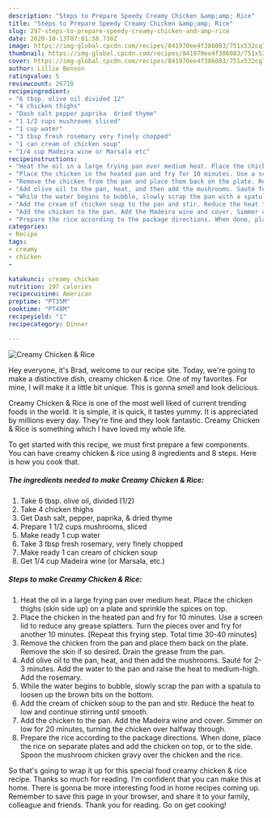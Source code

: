 ```yaml
---
description: "Steps to Prepare Speedy Creamy Chicken &amp;amp; Rice"
title: "Steps to Prepare Speedy Creamy Chicken &amp;amp; Rice"
slug: 297-steps-to-prepare-speedy-creamy-chicken-and-amp-rice
date: 2020-10-13T07:01:58.730Z
image: https://img-global.cpcdn.com/recipes/841970ee4f386083/751x532cq70/creamy-chicken-rice-recipe-main-photo.jpg
thumbnail: https://img-global.cpcdn.com/recipes/841970ee4f386083/751x532cq70/creamy-chicken-rice-recipe-main-photo.jpg
cover: https://img-global.cpcdn.com/recipes/841970ee4f386083/751x532cq70/creamy-chicken-rice-recipe-main-photo.jpg
author: Lillie Benson
ratingvalue: 5
reviewcount: 26710
recipeingredient:
- "6 tbsp. olive oil divided 12"
- "4 chicken thighs"
- "Dash salt pepper paprika  dried thyme"
- "1 1/2 cups mushrooms sliced"
- "1 cup water"
- "3 tbsp fresh rosemary very finely chopped"
- "1 can cream of chicken soup"
- "1/4 cup Madeira wine or Marsala etc"
recipeinstructions:
- "Heat the oil in a large frying pan over medium heat. Place the chicken thighs (skin side up) on a plate and sprinkle the spices on top."
- "Place the chicken in the heated pan and fry for 10 minutes. Use a screen lid to reduce any grease splatters. Turn the pieces over and fry for another 10 minutes. [Repeat this frying step. Total time 30-40 minutes]"
- "Remove the chicken from the pan and place them back on the plate. Remove the skin if so desired. Drain the grease from the pan."
- "Add olive oil to the pan, heat, and then add the mushrooms. Sauté for 2-3 minutes. Add the water to the pan and raise the heat to medium-high. Add the rosemary."
- "While the water begins to bubble, slowly scrap the pan with a spatula to loosen up the brown bits on the bottom."
- "Add the cream of chicken soup to the pan and stir. Reduce the heat to low and continue stirring until smooth."
- "Add the chicken to the pan. Add the Madeira wine and cover. Simmer on low for 20 minutes, turning the chicken over halfway through."
- "Prepare the rice according to the package directions. When done, place the rice on separate plates and add the chicken on top, or to the side. Spoon the mushroom chicken gravy over the chicken and the rice."
categories:
- Recipe
tags:
- creamy
- chicken
- 

katakunci: creamy chicken  
nutrition: 197 calories
recipecuisine: American
preptime: "PT35M"
cooktime: "PT48M"
recipeyield: "1"
recipecategory: Dinner

---
```



![Creamy Chicken &amp; Rice](https://img-global.cpcdn.com/recipes/841970ee4f386083/751x532cq70/creamy-chicken-rice-recipe-main-photo.jpg)

Hey everyone, it's Brad, welcome to our recipe site. Today, we're going to make a distinctive dish, creamy chicken &amp; rice. One of my favorites. For mine, I will make it a little bit unique. This is gonna smell and look delicious.



Creamy Chicken &amp; Rice is one of the most well liked of current trending foods in the world. It is simple, it is quick, it tastes yummy. It is appreciated by millions every day. They're fine and they look fantastic. Creamy Chicken &amp; Rice is something which I have loved my whole life.


To get started with this recipe, we must first prepare a few components. You can have creamy chicken &amp; rice using 8 ingredients and 8 steps. Here is how you cook that.

<!--inarticleads1-->

##### The ingredients needed to make Creamy Chicken &amp; Rice:

1. Take 6 tbsp. olive oil, divided (1/2)
1. Take 4 chicken thighs
1. Get Dash salt, pepper, paprika, &amp; dried thyme
1. Prepare 1 1/2 cups mushrooms, sliced
1. Make ready 1 cup water
1. Take 3 tbsp fresh rosemary, very finely chopped
1. Make ready 1 can cream of chicken soup
1. Get 1/4 cup Madeira wine (or Marsala, etc.)




<!--inarticleads2-->

##### Steps to make Creamy Chicken &amp; Rice:

1. Heat the oil in a large frying pan over medium heat. Place the chicken thighs (skin side up) on a plate and sprinkle the spices on top.
1. Place the chicken in the heated pan and fry for 10 minutes. Use a screen lid to reduce any grease splatters. Turn the pieces over and fry for another 10 minutes. [Repeat this frying step. Total time 30-40 minutes]
1. Remove the chicken from the pan and place them back on the plate. Remove the skin if so desired. Drain the grease from the pan.
1. Add olive oil to the pan, heat, and then add the mushrooms. Sauté for 2-3 minutes. Add the water to the pan and raise the heat to medium-high. Add the rosemary.
1. While the water begins to bubble, slowly scrap the pan with a spatula to loosen up the brown bits on the bottom.
1. Add the cream of chicken soup to the pan and stir. Reduce the heat to low and continue stirring until smooth.
1. Add the chicken to the pan. Add the Madeira wine and cover. Simmer on low for 20 minutes, turning the chicken over halfway through.
1. Prepare the rice according to the package directions. When done, place the rice on separate plates and add the chicken on top, or to the side. Spoon the mushroom chicken gravy over the chicken and the rice.




So that's going to wrap it up for this special food creamy chicken &amp; rice recipe. Thanks so much for reading. I'm confident that you can make this at home. There is gonna be more interesting food in home recipes coming up. Remember to save this page in your browser, and share it to your family, colleague and friends. Thank you for reading. Go on get cooking!
